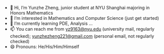- 👋 Hi, I’m Yunzhe Zheng, junior student at NYU Shanghai majoring in Honors Mathematics
- 👀 I’m interested in Mathematics and Computer Science (just get started)
- 🌱 I’m currently learning PDE, Analysis ...
- 📫 You can reach me from yz9163@nyu.edu (university mail, regularly checked); yunzhezheng221@gmail.com (personal email, not regularly checked)
- 😄 Pronouns: He/His/Him/Himself

<!---
Yunzhe21/Yunzhe21 is a ✨ special ✨ repository because its `README.md` (this file) appears on your GitHub profile.
You can click the Preview link to take a look at your changes.
--->
